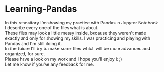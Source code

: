 # Learning-Pandas
In this repository I'm showing my practice with Pandas in Jupyter Notebook.\
I describe every one of the files what is about.\
These files may look a little messy inside, because they weren't made exactly and only for showing my skills. I was practicing and playing with Pandas and I'm still doing it.\
In the future I'll try to make some files which will be more advanced and organized, for sure.\
Please have a look on my work and I hope you'll enjoy it ;)\
Let me know if you've any feedback for me.
